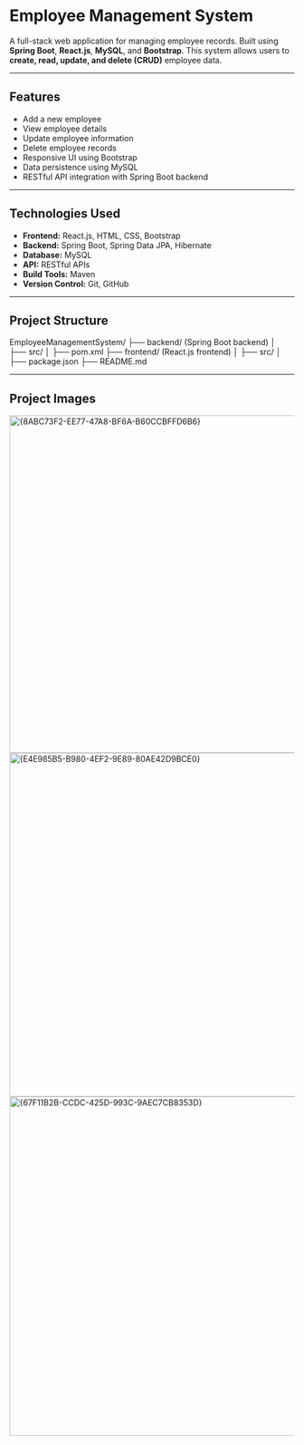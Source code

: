 # Employee Management System

A full-stack web application for managing employee records. Built using **Spring Boot**, **React.js**, **MySQL**, and **Bootstrap**. This system allows users to **create, read, update, and delete (CRUD)** employee data.

---

## **Features**

- Add a new employee
- View employee details
- Update employee information
- Delete employee records
- Responsive UI using Bootstrap
- Data persistence using MySQL
- RESTful API integration with Spring Boot backend

---

## **Technologies Used**

- **Frontend:** React.js, HTML, CSS, Bootstrap
- **Backend:** Spring Boot, Spring Data JPA, Hibernate
- **Database:** MySQL
- **API:** RESTful APIs
- **Build Tools:** Maven
- **Version Control:** Git, GitHub

---

## **Project Structure**

EmployeeManagementSystem/
├── backend/ (Spring Boot backend)
│ ├── src/
│ ├── pom.xml
├── frontend/ (React.js frontend)
│ ├── src/
│ ├── package.json
├── README.md

---

## **Project Images**

<img width="1366" height="596" alt="{8ABC73F2-EE77-47A8-BF6A-B60CCBFFD6B6}" src="https://github.com/user-attachments/assets/3dd67d78-6f50-4dd9-a278-74461c3383ef" />

<img width="1366" height="607" alt="{E4E985B5-B980-4EF2-9E89-80AE42D9BCE0}" src="https://github.com/user-attachments/assets/ce02ad15-6dc1-4aa4-b42c-bba959634d6b" />

<img width="1353" height="599" alt="{67F11B2B-CCDC-425D-993C-9AEC7CB8353D}" src="https://github.com/user-attachments/assets/f9efcfc3-ddb4-46ba-8e99-4808772bd0e5" />



